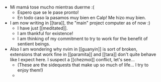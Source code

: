 - Mi mamá tose mucho mientras duerme :(
  - Espero que se le pase pronto!
  - En todo caso la pasamos muy bien en Calp! Me hizo muy bien.
- I am now writing in [[tara]], the "main" project computer as of now :)
  - I have just [[meditated]].
  - I am thankful for existence!
  - I am thinking of my commitment to try to work for the benefit of sentient beings.
- Also I am wondering why nvim in [[guanyin]] is sort of broken, extensions that work fine in [[paramita]] and [[tara]] don't quite behave like I expect here. I suspect a [[chezmoi]] conflict, let's see...
    - (These are the sidequests that make up so much of life... I try to enjoy them!)
    -

